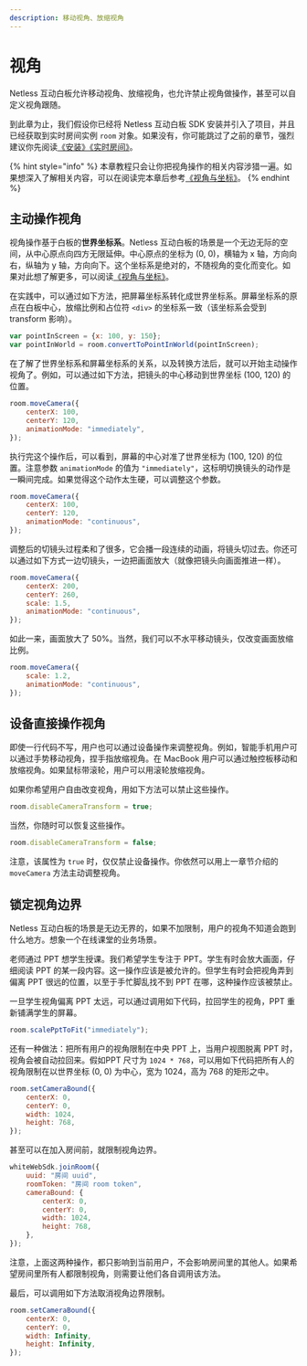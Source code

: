 ```yaml
---
description: 移动视角、放缩视角
---
```


# 视角

Netless 互动白板允许移动视角、放缩视角，也允许禁止视角做操作，甚至可以自定义视角跟随。

到此章为止，我们假设你已经将 Netless 互动白板 SDK 安装并引入了项目，并且已经获取到实时房间实例 `room` 对象。如果没有，你可能跳过了之前的章节，强烈建议你先阅读[《安装》](/javascript/advanced-tutorial/installation)[《实时房间》](/javascript/advanced-tutorial/realtime-room)。

{% hint style="info" %}
本章教程只会让你把视角操作的相关内容涉猎一遍。如果想深入了解相关内容，可以在阅读完本章后参考[《视角与坐标》](/documents/client/view-and-coordinates)。
{% endhint %}

## 主动操作视角

视角操作基于白板的**世界坐标系**。Netless 互动白板的场景是一个无边无际的空间，从中心原点向四方无限延伸。中心原点的坐标为 \(0, 0\)，横轴为 x 轴，方向向右，纵轴为 y 轴，方向向下。这个坐标系是绝对的，不随视角的变化而变化。如果对此想了解更多，可以阅读[《视角与坐标》](/documents/client/view-and-coordinates)。

在实践中，可以通过如下方法，把屏幕坐标系转化成世界坐标系。屏幕坐标系的原点在白板中心，放缩比例和占位符 `<div>` 的坐标系一致（该坐标系会受到 transform 影响）。

```javascript
var pointInScreen = {x: 100, y: 150};
var pointInWorld = room.convertToPointInWorld(pointInScreen);
```

在了解了世界坐标系和屏幕坐标系的关系，以及转换方法后，就可以开始主动操作视角了。例如，可以通过如下方法，把镜头的中心移动到世界坐标 \(100, 120\) 的位置。

```javascript
room.moveCamera({
    centerX: 100,
    centerY: 120,
    animationMode: "immediately",
});
```

执行完这个操作后，可以看到，屏幕的中心对准了世界坐标为 \(100, 120\) 的位置。注意参数 `animationMode` 的值为 `"immediately"`，这标明切换镜头的动作是一瞬间完成。如果觉得这个动作太生硬，可以调整这个参数。

```javascript
room.moveCamera({
    centerX: 100,
    centerY: 120,
    animationMode: "continuous",
});
```

调整后的切镜头过程柔和了很多，它会播一段连续的动画，将镜头切过去。你还可以通过如下方式一边切镜头，一边把画面放大（就像把镜头向画面推进一样）。

```javascript
room.moveCamera({
    centerX: 200,
    centerY: 260,
    scale: 1.5,
    animationMode: "continuous",
});
```

如此一来，画面放大了 50%。当然，我们可以不水平移动镜头，仅改变画面放缩比例。

```javascript
room.moveCamera({
    scale: 1.2,
    animationMode: "continuous",
});
```

## 设备直接操作视角

即使一行代码不写，用户也可以通过设备操作来调整视角。例如，智能手机用户可以通过手势移动视角，捏手指放缩视角。在 MacBook 用户可以通过触控板移动和放缩视角。如果鼠标带滚轮，用户可以用滚轮放缩视角。

如果你希望用户自由改变视角，用如下方法可以禁止这些操作。

```javascript
room.disableCameraTransform = true;
```

当然，你随时可以恢复这些操作。

```javascript
room.disableCameraTransform = false;
```

注意，该属性为 `true` 时，仅仅禁止设备操作。你依然可以用上一章节介绍的 `moveCamera` 方法主动调整视角。

## 锁定视角边界

Netless 互动白板的场景是无边无界的，如果不加限制，用户的视角不知道会跑到什么地方。想象一个在线课堂的业务场景。

老师通过 PPT 想学生授课。我们希望学生专注于 PPT。学生有时会放大画面，仔细阅读 PPT 的某一段内容。这一操作应该是被允许的。但学生有时会把视角弄到偏离 PPT 很远的位置，以至于手忙脚乱找不到 PPT 在哪，这种操作应该被禁止。

一旦学生视角偏离 PPT 太远，可以通过调用如下代码，拉回学生的视角，PPT 重新铺满学生的屏幕。

```javascript
room.scalePptToFit("immediately");
```

还有一种做法：把所有用户的视角限制在中央 PPT 上，当用户视图脱离 PPT 时，视角会被自动拉回来。假如PPT 尺寸为 `1024 * 768`，可以用如下代码把所有人的视角限制在以世界坐标 \(0, 0\) 为中心，宽为 1024，高为 768 的矩形之中。

```javascript
room.setCameraBound({
    centerX: 0,
    centerY: 0,
    width: 1024,
    height: 768,
});
```

甚至可以在加入房间前，就限制视角边界。

```javascript
whiteWebSdk.joinRoom({
    uuid: "房间 uuid",
    roomToken: "房间 room token",
    cameraBound: {
        centerX: 0,
        centerY: 0,
        width: 1024,
        height: 768,
    },
});
```

注意，上面这两种操作，都只影响到当前用户，不会影响房间里的其他人。如果希望房间里所有人都限制视角，则需要让他们各自调用该方法。

最后，可以调用如下方法取消视角边界限制。

```javascript
room.setCameraBound({
    centerX: 0,
    centerY: 0,
    width: Infinity,
    height: Infinity,
});
```

